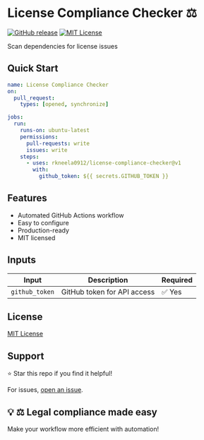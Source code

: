 # License Compliance Checker ⚖️

[![GitHub release](https://img.shields.io/github/v/release/rkneela0912/license-compliance-checker)](https://github.com/rkneela0912/license-compliance-checker/releases) [![MIT License](https://img.shields.io/badge/License-MIT-blue.svg)](https://opensource.org/licenses/MIT)

Scan dependencies for license issues

## Quick Start

```yaml
name: License Compliance Checker
on:
  pull_request:
    types: [opened, synchronize]

jobs:
  run:
    runs-on: ubuntu-latest
    permissions:
      pull-requests: write
      issues: write
    steps:
      - uses: rkneela0912/license-compliance-checker@v1
        with:
          github_token: ${{ secrets.GITHUB_TOKEN }}
```

## Features

- Automated GitHub Actions workflow
- Easy to configure
- Production-ready
- MIT licensed

## Inputs

| Input | Description | Required |
|-------|-------------|----------|
| `github_token` | GitHub token for API access | ✅ Yes |

## License

[MIT License](LICENSE)

## Support

⭐ Star this repo if you find it helpful!

For issues, [open an issue](https://github.com/rkneela0912/license-compliance-checker/issues).

## 💡 ⚖️ Legal compliance made easy

Make your workflow more efficient with automation!
